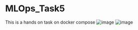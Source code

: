 # MLOps_Task5
This is a hands on task on docker compose
![image](https://github.com/SamahaAnwar/MLOps_Task5/assets/125579387/7fec3b04-7eb3-4113-9132-ae51b7402c94)
![image](https://github.com/SamahaAnwar/MLOps_Task5/assets/125579387/edf124d3-1968-42c6-b25f-293b12de12b6)
